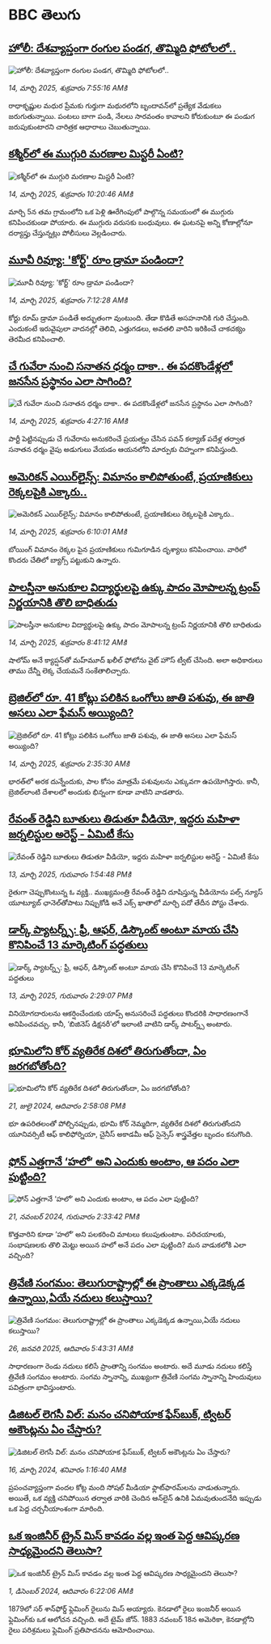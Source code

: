 # BBC తెలుగు## [హోలీ: దేశవ్యాప్తంగా రంగుల పండగ, తొమ్మిది ఫోటోలలో..  ](https://www.bbc.com/telugu/articles/cy0d50yggjxo?at_campaign=githubrss)![హోలీ: దేశవ్యాప్తంగా రంగుల పండగ, తొమ్మిది ఫోటోలలో..  ](https://ichef.bbci.co.uk/ace/standard/240/cpsprodpb/ff63/live/e0bf0320-009f-11f0-a8b1-950887ddc6e5.jpg)_14, మార్చి 2025, శుక్రవారం 7:55:16 AMకి_రాధాకృష్ణుల మధుర ప్రేమకు గుర్తుగా మథురలోని బృందావన్‌లో ప్రత్యేక వేడుకలు జరుగుతున్నాయి. పంటలు బాగా పండి, నేలలు సారవంతం కావాలని కోరుకుంటూ ఈ పండుగ జరుపుకుంటారని చారిత్రక ఆధారాలు చెబుతున్నాయి.## [కశ్మీర్‌లో ఈ ముగ్గురి మరణాల మిస్టరీ ఏంటి?](https://www.bbc.com/telugu/articles/cly6g89y26qo?at_campaign=githubrss)![కశ్మీర్‌లో ఈ ముగ్గురి మరణాల మిస్టరీ ఏంటి?](https://ichef.bbci.co.uk/ace/standard/240/cpsprodpb/156a/live/c56a30f0-002b-11f0-a8b1-950887ddc6e5.png)_14, మార్చి 2025, శుక్రవారం 10:20:46 AMకి_మార్చి 5న తమ గ్రామంలోని ఒక పెళ్లి ఊరేగింపులో పాల్గొన్న సమయంలో ఈ ముగ్గురు కనిపించకుండా పోయారు. ఈ ముగ్గురు వరుసకు బంధువులు. ఈ ఘటనపై అన్ని కోణాల్లోనూ దర్యాప్తు చేస్తున్నట్లు పోలీసులు వెల్లడించారు.## [మూవీ రివ్యూ: 'కోర్ట్' రూం డ్రామా పండిందా?](https://www.bbc.com/telugu/articles/cy4lq99eq2zo?at_campaign=githubrss)![మూవీ రివ్యూ: 'కోర్ట్' రూం డ్రామా పండిందా?](https://ichef.bbci.co.uk/ace/standard/240/cpsprodpb/99ce/live/49f7ef20-00a3-11f0-9efc-f5f9b2bc7027.jpg)_14, మార్చి 2025, శుక్రవారం 7:12:28 AMకి_కోర్టు రూమ్ డ్రామా పండితే అద్భుతంగా వుంటుంది. తేడా కొడితే అస‌హ‌నానికి గురి చేస్తుంది. ఎందుకంటే ఇరువైపులా వాద‌న‌ల్లో తెలివి, ఎత్తుగ‌డ‌లు, అవ‌త‌లి వారిని ఇరికించే చాక‌చ‌క్యం తెర‌మీద క‌నిపించాలి.## [చే గువేరా నుంచి సనాతన ధర్మం దాకా.. ఈ పదకొండేళ్లలో జనసేన ప్రస్థానం ఎలా సాగింది?](https://www.bbc.com/telugu/articles/c8x49kkn7gqo?at_campaign=githubrss)![చే గువేరా నుంచి సనాతన ధర్మం దాకా.. ఈ పదకొండేళ్లలో జనసేన ప్రస్థానం ఎలా సాగింది?](https://ichef.bbci.co.uk/ace/standard/240/cpsprodpb/dcb6/live/93dad1c0-008f-11f0-b50e-9d086302645f.jpg)_14, మార్చి 2025, శుక్రవారం 4:27:16 AMకి_పార్టీ పెట్టినప్పుడు చే గువేరాను అనుకరించే ప్రయత్నం చేసిన పవన్ కల్యాణ్ పదేళ్ల తర్వాత సనాతన ధర్మం వైపు అడుగులు వేయడం ఆయనలోని మార్పుకు చిహ్నంగా కనిపిస్తుంది.## [అమెరికన్ ఎయిర్‌లైన్స్: విమానం కాలిపోతుంటే, ప్రయాణికులు రెక్కలపైకి ఎక్కారు..](https://www.bbc.com/telugu/articles/cwyjg4kpz83o?at_campaign=githubrss)![అమెరికన్ ఎయిర్‌లైన్స్: విమానం కాలిపోతుంటే, ప్రయాణికులు రెక్కలపైకి ఎక్కారు..](https://ichef.bbci.co.uk/ace/standard/240/cpsprodpb/e234/live/8f89b100-0098-11f0-9dea-972097371251.jpg)_14, మార్చి 2025, శుక్రవారం 6:10:01 AMకి_బోయింగ్ విమానం రెక్కల పైన ప్రయాణికులు గుమిగూడిన దృశ్యాలు కనిపించాయి. వారిలో కొందరు చేతిలో బ్యాగ్స్ పట్టుకుని ఉన్నారు.## [పాలస్తీనా అనుకూల విద్యార్థులపై ఉక్కు పాదం మోపాలన్న ట్రంప్ నిర్ణయానికి తొలి బాధితుడు](https://www.bbc.com/telugu/articles/clyjxl3r141o?at_campaign=githubrss)![పాలస్తీనా అనుకూల విద్యార్థులపై ఉక్కు పాదం మోపాలన్న ట్రంప్ నిర్ణయానికి తొలి బాధితుడు](https://ichef.bbci.co.uk/ace/standard/240/cpsprodpb/500a/live/3d36e550-00af-11f0-8c3d-b7dcc7510cb1.jpg)_14, మార్చి 2025, శుక్రవారం 8:41:12 AMకి_షాలోమ్ అనే క్యాప్షన్‌తో మహ్‌మూద్ ఖలీల్ ఫోటోను వైట్ హౌస్ ట్వీట్ చేసింది. అలా అధికారులు తాము దేన్నీ లెక్క చేయమనే సంకేతాలిచ్చారు.## [బ్రెజిల్‌లో రూ. 41 కోట్లు పలికిన ఒంగోలు జాతి పశువు, ఈ జాతి అసలు ఎలా  ఫేమస్ అయ్యింది? ](https://www.bbc.com/telugu/articles/cr42kdpq1zdo?at_campaign=githubrss)![బ్రెజిల్‌లో రూ. 41 కోట్లు పలికిన ఒంగోలు జాతి పశువు, ఈ జాతి అసలు ఎలా  ఫేమస్ అయ్యింది? ](https://ichef.bbci.co.uk/ace/standard/240/cpsprodpb/4c78/live/068a6d10-000f-11f0-b50e-9d086302645f.jpg)_14, మార్చి 2025, శుక్రవారం 2:35:30 AMకి_భారత్‌లో అరక దున్నేందుకు, పాల కోసం మాత్రమే పశువులను ఎక్కువగా ఉపయోగిస్తారు. కానీ, బ్రెజిల్‌లాంటి దేశాలలో అందుకు భిన్నంగా కూడా వాటిని వాడతారు.## [రేవంత్ రెడ్డిని బూతులు తిడుతూ వీడియో, ఇద్దరు మహిళా జర్నలిస్టుల అరెస్ట్ - ఏమిటీ కేసు](https://www.bbc.com/telugu/articles/cd65wx4p9g9o?at_campaign=githubrss)![రేవంత్ రెడ్డిని బూతులు తిడుతూ వీడియో, ఇద్దరు మహిళా జర్నలిస్టుల అరెస్ట్ - ఏమిటీ కేసు](https://ichef.bbci.co.uk/ace/standard/240/cpsprodpb/33e0/live/dbf0cdf0-000a-11f0-8482-95fc1747d814.jpg)_13, మార్చి 2025, గురువారం 1:54:48 PMకి_రైతుగా చెప్పుకొంటున్న ఓ వ్యక్తి.. ముఖ్యమంత్రి రేవంత్ రెడ్డిని దూషిస్తున్న వీడియోను పల్స్ న్యూస్ యూట్యూబ్ ఛానెల్‌‌తోపాటు నిప్పుకోడి అనే ఎక్స్ ఖాతాలో మార్చి పదో తేదీన పోస్టు చేశారు.## [డార్క్ ప్యాటర్న్స్:  ఫ్రీ, ఆఫర్, డిస్కౌంట్ అంటూ మాయ చేసి కొనిపించే 13 మార్కెటింగ్ పద్ధతులు](https://www.bbc.com/telugu/articles/c62qp2we1j4o?at_campaign=githubrss)![డార్క్ ప్యాటర్న్స్:  ఫ్రీ, ఆఫర్, డిస్కౌంట్ అంటూ మాయ చేసి కొనిపించే 13 మార్కెటింగ్ పద్ధతులు](https://ichef.bbci.co.uk/ace/standard/240/cpsprodpb/5f63/live/246a4f00-0017-11f0-8d1c-b19460b8e7fb.jpg)_13, మార్చి 2025, గురువారం 2:29:07 PMకి_వినియోగదారులను ఆకర్షించేందుకు యాప్స్ అనుసరించే పద్ధతులు కొందరికి సాధారణంగానే అనిపించవచ్చు. కానీ, ‘బిజినెస్ డిక్షనరీ’లో ఇలాంటి వాటిని డార్క్ పాటర్న్స్ అంటారు.## [భూమిలోని కోర్ వ్యతిరేక దిశలో తిరుగుతోందా, ఏం జరగబోతోంది?](https://www.bbc.com/telugu/articles/crgr7rnd7g4o?at_campaign=githubrss)![భూమిలోని కోర్ వ్యతిరేక దిశలో తిరుగుతోందా, ఏం జరగబోతోంది?](https://ichef.bbci.co.uk/ace/standard/240/cpsprodpb/cc28/live/4457bc00-3ec3-11ef-b2f4-77406157b906.jpg)_21, జులై 2024, ఆదివారం 2:58:08 PMకి_భూ ఉపరితలంతో పోల్చినప్పుడు, భూమి కోర్ నెమ్మదిగా, వ్యతిరేక దిశలో తిరుగుతోందని యూనివర్సిటీ ఆఫ్ కాలిఫోర్నియా, చైనీస్ అకాడమీ ఆఫ్ సైన్సెస్‌ శాస్త్రవేత్తల బృందం కనుగొంది.## [ఫోన్ ఎత్తగానే ‘హలో’ అని ఎందుకు అంటాం, ఆ పదం ఎలా పుట్టింది?](https://www.bbc.com/telugu/articles/cgj7x7gdjq4o?at_campaign=githubrss)![ఫోన్ ఎత్తగానే ‘హలో’ అని ఎందుకు అంటాం, ఆ పదం ఎలా పుట్టింది?](https://ichef.bbci.co.uk/ace/standard/240/cpsprodpb/0618/live/7a20ebb0-a807-11ef-b21e-5359bd56d02f.jpg)_21, నవంబర్ 2024, గురువారం 2:33:42 PMకి_కొత్తవారిని కూడా ‘హలో’ అని పలకరించి మాటలు కలుపుతుంటాం.  పరిచయాలకు, సంభాషణలకు తొలి మెట్టు అయిన హలో అనే పదం ఎలా పుట్టింది? మన వాడుకలోకి ఎలా వచ్చింది?## [త్రివేణి సంగమం: తెలుగురాష్ట్రాల్లో ఈ ప్రాంతాలు ఎక్కడెక్కడ ఉన్నాయి,ఏయే నదులు కలుస్తాయి? ](https://www.bbc.com/telugu/articles/cz7elrr17jeo?at_campaign=githubrss)![త్రివేణి సంగమం: తెలుగురాష్ట్రాల్లో ఈ ప్రాంతాలు ఎక్కడెక్కడ ఉన్నాయి,ఏయే నదులు కలుస్తాయి? ](https://ichef.bbci.co.uk/ace/standard/240/cpsprodpb/9dad/live/7f50e780-da42-11ef-a37f-eba91255dc3d.jpg)_26, జనవరి 2025, ఆదివారం 5:43:31 AMకి_సాధారణంగా రెండు నదులు కలిసే ప్రాంతాన్ని సంగమం అంటారు. అదే మూడు నదులు కలిస్తే త్రివేణి సంగమం అంటారు. సంగమ స్నానాన్ని, ముఖ్యంగా త్రివేణి సంగమ స్నానాన్ని హిందువులు పవిత్రంగా భావిస్తుంటారు.## [డిజిటల్ లెగసీ విల్: మనం చనిపోయాక ఫేస్‌బుక్, ట్విటర్‌ అకౌంట్లను ఏం చేస్తారు?](https://www.bbc.com/telugu/articles/cx0zl1qeyq2o?at_campaign=githubrss)![డిజిటల్ లెగసీ విల్: మనం చనిపోయాక ఫేస్‌బుక్, ట్విటర్‌ అకౌంట్లను ఏం చేస్తారు?](https://ichef.bbci.co.uk/ace/standard/240/cpsprodpb/bea2/live/2323ffd0-e2d4-11ee-9410-0f893255c2a0.jpg)_16, మార్చి 2024, శనివారం 1:16:40 AMకి_ప్రపంచవ్యాప్తంగా వందల కోట్ల మంది సోషల్ మీడియా ఫ్లాట్‌ఫారమ్‌లను వాడుతున్నారు. అయితే, ఒక వ్యక్తి చనిపోయిన తర్వాత వారికి చెందిన ఆన్‌లైన్ ఉనికి ఏమవుతుందనేది ఇప్పుడు ఒక పెద్ద చర్చనీయాంశంగా మారింది.## [ఒక ఇంజినీర్ ట్రైన్ మిస్ కావడం వల్ల ఇంత పెద్ద ఆవిష్కరణ సాధ్యమైందని తెలుసా?](https://www.bbc.com/telugu/articles/c774y4mdrgdo?at_campaign=githubrss)![ఒక ఇంజినీర్ ట్రైన్ మిస్ కావడం వల్ల ఇంత పెద్ద ఆవిష్కరణ సాధ్యమైందని తెలుసా?](https://ichef.bbci.co.uk/ace/standard/240/cpsprodpb/d07c/live/d2f92490-ab19-11ef-8264-5f9791599833.jpg)_1, డిసెంబర్ 2024, ఆదివారం 6:22:06 AMకి_1879లో సర్ శాన్‌ఫోర్డ్ ఫ్లెమింగ్ రైలును మిస్ అయ్యారు. కెనడాలో రైలు ఇంజనీర్ అయిన ఫ్లెమింగ్‌కు ఒక ఆలోచన వచ్చింది. అదే టైమ్ జోన్‌. 
1883 నవంబర్ 18న అమెరికా, కెనడాల్లోని రైలు పరిశ్రమలు ఫ్లెమింగ్ ప్రతిపాదనను ఆమోదించాయి.